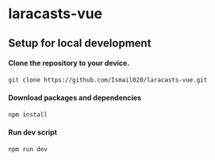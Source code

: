 # laracasts-vue

## Setup for local development

#### Clone the repository to your device.
```sh
git clone https://github.com/Ismail020/laracasts-vue.git

```

#### Download packages and dependencies
```sh
npm install
```

#### Run dev script
```sh
npm run dev
```